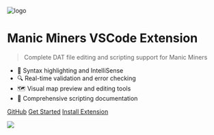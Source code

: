 ![logo](_media/EditorScriptingMenu.png)

# Manic Miners VSCode Extension

> Complete DAT file editing and scripting support for Manic Miners

- 🎨 Syntax highlighting and IntelliSense
- 🔍 Real-time validation and error checking  
- 🗺️ Visual map preview and editing tools
- 📝 Comprehensive scripting documentation

[GitHub](https://github.com/Wal33D/vscode-manic-miners)
[Get Started](#manic-miners-vscode-extension-documentation)
[Install Extension](https://marketplace.visualstudio.com/items?itemName=manic-miners.dat)

<!-- background image -->

![](_media/bg.jpg)